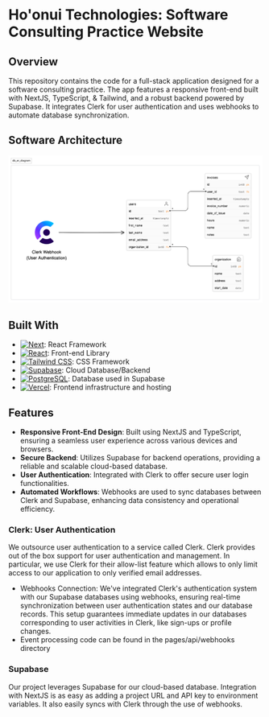 # Ho'onui Technologies: Software Consulting Practice Website

## Overview
This repository contains the code for a full-stack application designed for a software consulting practice. The app features a responsive front-end built with NextJS, TypeScript, & Tailwind, and a robust backend powered by Supabase. It integrates Clerk for user authentication and uses webhooks to automate database synchronization.

## Software Architecture
![Local Image](public/assets/db_er_diagram_white_background.png)

## Built With

* [![Next][Next.js]][Next-url]: React Framework
* [![React][React.js]][React-url]: Front-end Library
* [![Tailwind CSS][Tailwind-CSS]][Tailwind-url]: CSS Framework
* [![Supabase][Supabase]][Supabase-url]: Cloud Database/Backend
* [![PostgreSQL][PostgreSQL]][PostgreSQL-url]: Database used in Supabase
* [![Vercel][Vercel]][Vercel-url]: Frontend infrastructure and hosting

## Features
- **Responsive Front-End Design**: Built using NextJS and TypeScript, ensuring a seamless user experience across various devices and browsers.
- **Secure Backend**: Utilizes Supabase for backend operations, providing a reliable and scalable cloud-based database.
- **User Authentication**: Integrated with Clerk to offer secure user login functionalities.
- **Automated Workflows**: Webhooks are used to sync databases between Clerk and Supabase, enhancing data consistency and operational efficiency.

### Clerk: User Authentication
We outsource user authentication to a service called Clerk. Clerk provides out of the box support for user authentication and management. In particular, we use Clerk for their allow-list feature which allows to only limit access to our application to only verified email addresses. 
- Webhooks Connection: We've integrated Clerk's authentication system with our Supabase databases using webhooks, ensuring real-time synchronization between user authentication states and our database records. This setup guarantees immediate updates in our databases corresponding to user activities in Clerk, like sign-ups or profile changes.
- Event processing code can be found in the pages/api/webhooks directory

### Supabase
Our project leverages Supabase for our cloud-based database. Integration with NextJS is as easy as adding a project URL and API key to environment variables. It also easily syncs with Clerk through the use of webhooks.



[Next.js]: https://img.shields.io/badge/next.js-000000?style=for-the-badge&logo=nextdotjs&logoColor=white
[Next-url]: https://nextjs.org/

[React.js]: https://img.shields.io/badge/React-20232A?style=for-the-badge&logo=react&logoColor=61DAFB
[React-url]: https://reactjs.org/

[Tailwind-CSS]: https://img.shields.io/badge/Tailwind_CSS-38B2AC?style=for-the-badge&logo=tailwind-css&logoColor=white
[Tailwind-url]: https://tailwindcss.com/

[Supabase]: https://img.shields.io/badge/Supabase-181818?style=for-the-badge&logo=supabase&logoColor=white
[Supabase-url]: https://supabase.com/

[PostgreSQL]: https://img.shields.io/badge/PostgreSQL-316192?style=for-the-badge&logo=postgresql&logoColor=white
[PostgreSQL-url]: https://www.postgresql.org/

[Vercel]: https://img.shields.io/badge/Vercel-000000?style=for-the-badge&logo=vercel&logoColor=white
[Vercel-url]: https://vercel.com/